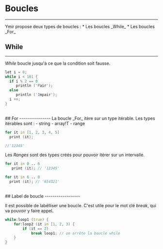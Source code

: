 # Boucles
  <hr>  
 Ymir propose deux types de boucles :
 * Les boucles _While_
 * Les boucles _For_
<br>

## While
----------------
 _While_ boucle jusqu'à ce que la condition soit fausse.

```D
let i = 0;
while i < 101 {
  if i % 2 == 0
     println ('Pair');
  else 
     println ('Impair');
  i ++;
}

```
<br>
## For
----------------
 La boucle _For_ itère sur un type itérable.
 Les types itérables sont :
  - string
  - array!T
  - range

```D
for it in [1, 2, 3, 4, 5]
  print (it);

//'12345'
```

 Les _Ranges_ sont des types créés pour pouvoir itérer sur un intervalle.
 
```D
for it in 0 .. 6
   print (it); // '12345'

for it in 6 .. 0
  print (it); // '654321'
```

<br>
## Label de boucle
------------------

Il est possible de labélliser une boucle. C'est utile pour le mot clé _break_, qui va pouvoir y faire appel.

```D
while:loop1 (true) {
	for:loop2 (it in [1, 2, 3) {
		if (it == 2) 
			break loop1; // on arrête la boucle while
	}
}

```


